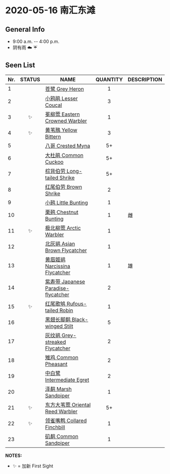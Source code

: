 # 2020-05-16 南汇东滩

## General Info
*  9:00 a.m. -- 4:00 p.m.
*  阴有雨  :cloud: :umbrella:

## Seen List
Nr.|STATUS | NAME                                   | QUANTITY| DESCRIPTION                    |
|--| :--:  |----------------------------------------| :-----: |--------------------------------|
|1||[苍鹭 Grey Heron](https://github.com/simonace/My-Birding-Log/blob/master/have-seen-list.md#%E8%8B%8D%E9%B9%AD-grey-heron)|1||
|2||[小鸦鹃 Lesser Coucal](https://github.com/simonace/My-Birding-Log/blob/master/have-seen-list.md#%E5%B0%8F%E9%B8%A6%E9%B9%83-lesser-coucal)|3||
|3|:sparkles:|[冕柳莺 Eastern Crowned Warbler](https://github.com/simonace/My-Birding-Log/blob/master/have-seen-list.md#%E5%86%95%E6%9F%B3%E8%8E%BA-eastern-crowned-warbler)|1||
|4|:sparkles:|[黄苇鳽 Yellow Bittern](https://github.com/simonace/My-Birding-Log/blob/master/have-seen-list.md#%E9%BB%84%E8%8B%87%E9%B3%BD-yellow-bittern)|3||
|5||[八哥 Crested Myna](https://github.com/simonace/My-Birding-Log/blob/master/have-seen-list.md#%E5%85%AB%E5%93%A5-crested-myna)|5+||
|6||[大杜鹃 Common Cuckoo](https://github.com/simonace/My-Birding-Log/blob/master/have-seen-list.md#%E5%A4%A7%E6%9D%9C%E9%B9%83-common-cuckoo)|5+||
|7||[棕背伯劳 Long-tailed Shrike](https://github.com/simonace/My-Birding-Log/blob/master/have-seen-list.md#%E6%A3%95%E8%83%8C%E4%BC%AF%E5%8A%B3-long-tailed-shrike)|5+||
|8||[红尾伯劳 Brown Shrike](https://github.com/simonace/My-Birding-Log/blob/master/have-seen-list.md#%E7%BA%A2%E5%B0%BE%E4%BC%AF%E5%8A%B3-brown-shrike)|2||
|9||[小鹀 Little Bunting](https://github.com/simonace/My-Birding-Log/blob/master/have-seen-list.md#%E5%B0%8F%E9%B9%80-little-bunting)|1||
|10||[栗鹀 Chestnut Bunting](https://github.com/simonace/My-Birding-Log/blob/master/have-seen-list.md#%E6%A0%97%E9%B9%80-chestnut-bunting)|1|雌|
|11|:sparkles:|[极北柳莺 Arctic Warbler](https://github.com/simonace/My-Birding-Log/blob/master/have-seen-list.md#%E6%9E%81%E5%8C%97%E6%9F%B3%E8%8E%BA-arctic-warbler)|1||
|12||[北灰鹟 Asian Brown Flycatcher](https://github.com/simonace/My-Birding-Log/blob/master/have-seen-list.md#%E5%8C%97%E7%81%B0%E9%B9%9F-asian-brown-flycatcher)|1||
|13||[黄眉姬鹟 Narcissina Flycatcher](https://github.com/simonace/My-Birding-Log/blob/master/have-seen-list.md#%E9%BB%84%E7%9C%89%E5%A7%AC%E9%B9%9F-narcissina-flycatcher)|1|雄|
|14||[紫寿带 Japanese Paradise-flycatcher](https://github.com/simonace/My-Birding-Log/blob/master/have-seen-list.md#%E7%B4%AB%E5%AF%BF%E5%B8%A6-japanese-paradise-flycatcher)|2||
|15|:sparkles:|[红尾歌鸲 Rufous-tailed Robin](https://github.com/simonace/My-Birding-Log/blob/master/have-seen-list.md#%E7%BA%A2%E5%B0%BE%E6%AD%8C%E9%B8%B2-rufous-tailed-robin)|1||
|16||[黑翅长脚鹬 Black-winged Stilt](https://github.com/simonace/My-Birding-Log/blob/master/have-seen-list.md#%E9%BB%91%E7%BF%85%E9%95%BF%E8%84%9A%E9%B9%AC-black-winged-stilt)|5||
|17||[灰纹鹟 Grey-streaked Flycatcher](https://github.com/simonace/My-Birding-Log/blob/master/have-seen-list.md#%E7%81%B0%E7%BA%B9%E9%B9%9F-grey-streaked-flycatcher)|2||
|18||[雉鸡 Common Pheasant](https://github.com/simonace/My-Birding-Log/blob/master/have-seen-list.md#%E9%9B%89%E9%B8%A1-common-pheasant)|2||
|19||[中白鹭 Intermediate Egret](https://github.com/simonace/My-Birding-Log/blob/master/have-seen-list.md#%E4%B8%AD%E7%99%BD%E9%B9%AD-intermediate-egret)|2||
|20||[泽鹬 Marsh Sandpiper](https://github.com/simonace/My-Birding-Log/blob/master/have-seen-list.md#%E6%B3%BD%E9%B9%AC-marsh-sandpiper)|1||
|21|:sparkles:|[东方大苇莺 Oriental Reed Warbler](https://github.com/simonace/My-Birding-Log/blob/master/have-seen-list.md#%E4%B8%9C%E6%96%B9%E5%A4%A7%E8%8B%87%E8%8E%BA-oriental-reed-warbler)|5+||
|22|:sparkles:|[领雀嘴鹎 Collared Finchbill](https://github.com/simonace/My-Birding-Log/blob/master/have-seen-list.md#%E9%A2%86%E9%9B%80%E5%98%B4%E9%B9%8E-collared-finchbill)|1||
|23||[矶鹬 Common Sandpiper](https://github.com/simonace/My-Birding-Log/blob/master/have-seen-list.md#%E7%9F%B6%E9%B9%AC-common-sandpiper)|1||

**NOTES:**
- :sparkles: = 加新 First Sight
